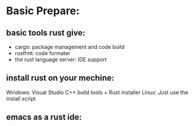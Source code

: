# Basic Prepare:
## basic tools rust give:
* cargo: package management and code build
* rustfmt: code formater
* the rust language server: IDE support
## install rust on your mechine:
Windows: Visual Studio C++ build tools + Rust installer
Linux: Just use the install script
## emacs as a rust ide:

